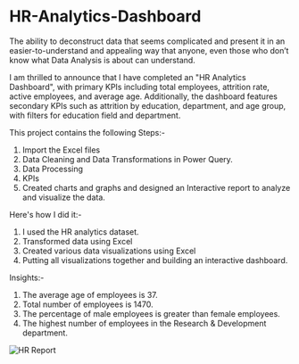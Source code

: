 # HR-Analytics-Dashboard
  The ability to deconstruct data that seems complicated and present it in an easier-to-understand and appealing way that anyone, even those who don’t know what Data Analysis is about can understand.


I am thrilled to announce that I have completed an "HR Analytics Dashboard", with primary KPIs including total employees, attrition rate, active employees, and average age. Additionally, the dashboard features secondary KPIs such as attrition by education, department, and age group, with filters for education field and department.

This project contains the following Steps:-
1. Import the Excel files
2. Data Cleaning and Data Transformations in Power Query.
3. Data Processing
4. KPIs
5. Created charts and graphs and designed an Interactive report to analyze and visualize the data.

Here's how I did it:-
1. I used the HR analytics dataset.
2. Transformed data using Excel
3. Created various data visualizations using Excel
4. Putting all visualizations together and building an interactive dashboard.

Insights:-
1. The average age of employees is 37.
2. Total number of employees is 1470.
3. The percentage of male employees is greater than female employees.
4. The highest number of employees in the Research & Development department.



![HR Report](https://github.com/Jabivulla369/HR-Analytics-Dashboard/assets/122985980/941aece9-fdd4-4eff-a5d4-662560342feb)

